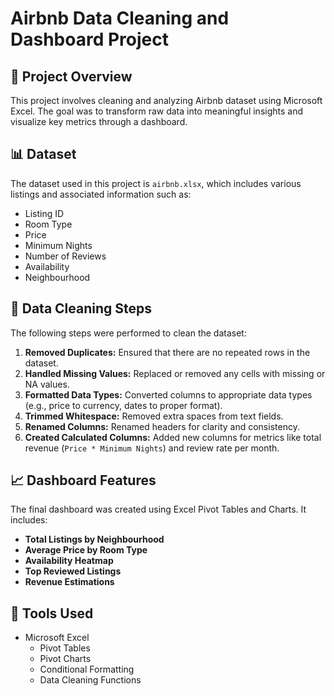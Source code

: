# Airbnb Data Cleaning and Dashboard Project

## 📄 Project Overview

This project involves cleaning and analyzing Airbnb dataset using Microsoft Excel. The goal was to transform raw data into meaningful insights and visualize key metrics through a dashboard.

## 📊 Dataset

The dataset used in this project is `airbnb.xlsx`, which includes various listings and associated information such as:

- Listing ID
- Room Type
- Price
- Minimum Nights
- Number of Reviews
- Availability
- Neighbourhood

## 🧹 Data Cleaning Steps

The following steps were performed to clean the dataset:

1. **Removed Duplicates:** Ensured that there are no repeated rows in the dataset.
2. **Handled Missing Values:** Replaced or removed any cells with missing or NA values.
3. **Formatted Data Types:** Converted columns to appropriate data types (e.g., price to currency, dates to proper format).
4. **Trimmed Whitespace:** Removed extra spaces from text fields.
5. **Renamed Columns:** Renamed headers for clarity and consistency.
6. **Created Calculated Columns:** Added new columns for metrics like total revenue (`Price * Minimum Nights`) and review rate per month.

## 📈 Dashboard Features

The final dashboard was created using Excel Pivot Tables and Charts. It includes:

- **Total Listings by Neighbourhood**
- **Average Price by Room Type**
- **Availability Heatmap**
- **Top Reviewed Listings**
- **Revenue Estimations**

## 🧰 Tools Used

- Microsoft Excel
  - Pivot Tables
  - Pivot Charts
  - Conditional Formatting
  - Data Cleaning Functions
